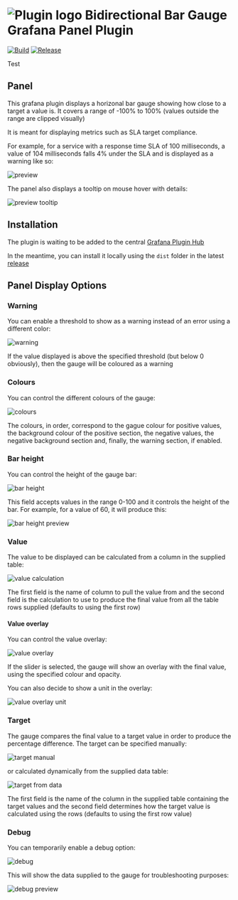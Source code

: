 # ![Plugin logo](https://raw.githubusercontent.com/asos/grafana-bidirectional-bar-gauge-panel/main/src/img/logo.svg) Bidirectional Bar Gauge Grafana Panel Plugin

[![Build](https://github.com/asos/grafana-bidirectional-bar-gauge-panel/workflows/Test%20&%20Build/badge.svg)](https://github.com/asos/grafana-bidirectional-bar-gauge-panel/actions?query=workflow%3A%22Build+%26+Publish%22)
[![Release](https://github.com/asos/grafana-bidirectional-bar-gauge-panel/workflows/Release/badge.svg)](https://github.com/asos/grafana-bidirectional-bar-gauge-panel/actions?query=workflow%3ARelease)

Test

## Panel

This grafana plugin displays a horizonal bar gauge showing how close to a target a value is. It covers a range of -100% to 100% (values outside the range are clipped visually)

It is meant for displaying metrics such as SLA target compliance.

For example, for a service with a response time SLA of 100 milliseconds, a value of 104 milliseconds falls 4% under the SLA and is displayed as a warning like so:

![preview](https://raw.githubusercontent.com/asos/grafana-bidirectional-bar-gauge-panel/main/assets/preview.png)

The panel also displays a tooltip on mouse hover with details:

![preview tooltip](https://raw.githubusercontent.com/asos/grafana-bidirectional-bar-gauge-panel/main/assets/preview_tooltip.png)

## Installation

The plugin is waiting to be added to the central [Grafana Plugin Hub](https://grafana.com/grafana/plugins) 

In the meantime, you can install it locally using the `dist` folder in the latest [release](https://github.com/ASOS/grafana-bidirectional-bar-gauge-panel/releases)

## Panel Display Options

### Warning

You can enable a threshold to show as a warning instead of an error using a different color:

![warning](https://raw.githubusercontent.com/asos/grafana-bidirectional-bar-gauge-panel/main/assets/option_warning.png)

If the value displayed is above the specified threshold (but below 0 obviously), then the gauge will be coloured as a warning

### Colours

You can control the different colours of the gauge:

![colours](https://raw.githubusercontent.com/asos/grafana-bidirectional-bar-gauge-panel/main/assets/option_colours.png)

The colours, in order, correspond to the gague colour for positive values, the background colour of the positive section, the negative values, the negative background section and, finally, the warning section, if enabled.

### Bar height

You can control the height of the gauge bar:

![bar height](https://raw.githubusercontent.com/asos/grafana-bidirectional-bar-gauge-panel/main/assets/option_height.png)

This field accepts values in the range 0-100 and it controls the height of the bar. For example, for a value of 60, it will produce this:

![bar height preview](https://raw.githubusercontent.com/asos/grafana-bidirectional-bar-gauge-panel/main/assets/option_height_preview.png)

### Value

The value to be displayed can be calculated from a column in the supplied table:

![value calculation](https://raw.githubusercontent.com/asos/grafana-bidirectional-bar-gauge-panel/main/assets/option_value.png)

The first field is the name of column to pull the value from and the second field is the calculation to use to produce the final value from all the table rows supplied (defaults to using the first row)

#### Value overlay

You can control the value overlay:

![value overlay](https://raw.githubusercontent.com/asos/grafana-bidirectional-bar-gauge-panel/main/assets/option_value_show.png)

If the slider is selected, the gauge will show an overlay with the final value, using the specified colour and opacity.

You can also decide to show a unit in the overlay:

![value overlay unit](https://raw.githubusercontent.com/asos/grafana-bidirectional-bar-gauge-panel/main/assets/option_value_unit.png)

### Target

The gauge compares the final value to a target value in order to produce the percentage difference. The target can be specified manually:

![target manual](https://raw.githubusercontent.com/asos/grafana-bidirectional-bar-gauge-panel/main/assets/option_target.png)

or calculated dynamically from the supplied data table:

![target from data](https://raw.githubusercontent.com/asos/grafana-bidirectional-bar-gauge-panel/main/assets/option_target_from_data.png)

The first field is the name of the column in the supplied table containing the target values and the second field determines how the target value is calculated using the rows (defaults to using the first row value)

### Debug

You can temporarily enable a debug option:

![debug](https://raw.githubusercontent.com/asos/grafana-bidirectional-bar-gauge-panel/main/assets/option_debug.png)

This will show the data supplied to the gauge for troubleshooting purposes:

![debug preview](https://raw.githubusercontent.com/asos/grafana-bidirectional-bar-gauge-panel/main/assets/option_debug_preview.png)
